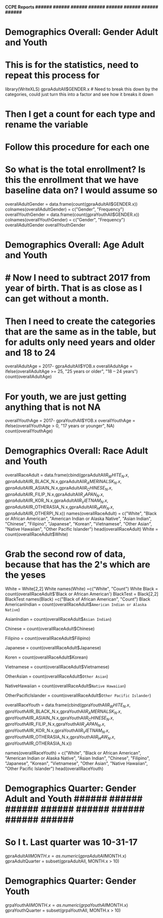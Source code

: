 #### CCPE Reports ######  ###### ###### ###### ###### ###### ###### ###### ######
# Demographics Overall: Gender Adult and Youth 

# This is for the  statistics, need to repeat this process for 
library(WriteXLS)
gpraAdultAll$GENDER.x # Need to break this down by the categories, could just turn this into a factor and see how it breaks it down
# Then I get a count for each type and rename the variable
# Follow this procedure for each one
# So what is the total enrollment?  Is this the enrollment that we have baseline data on? I would assume so 
overallAdultGender = data.frame(count(gpraAdultAll$GENDER.x))
colnames(overallAdultGender) = c("Gender", "Frequency")
overallYouthGender = data.frame(count(gpraYouthAll$GENDER.x))
colnames(overallYouthGender) = c("Gender", "Frequency")
overallAdultGender
overallYouthGender

# Demographics Overall: Age Adult and Youth
# # Now I need to subtract 2017 from year of birth.  That is as close as I can get without a month.
# Then I need to create the categories that are the same as in the table, but for adults only need years and older and 18 to 24
overallAdultAge = 2017- gpraAdultAll$YOB.x 
overallAdultAge = ifelse(overallAdultAge >= 25, "25 years or older", "18 – 24 years")
count(overallAdultAge)

# For youth, we are just getting anything that is not NA
overallYouthAge = 2017- gpraYouthAll$YOB.x 
overallYouthAge = ifelse(overallYouthAge > 0, "17 years or younger", NA)
count(overallYouthAge)

# Demographics Overall: Race Adult and Youth
overallRaceAdult = data.frame(cbind(gpraAdultAll$R_WHITE_N.x,gpraAdultAll$R_BLACK_N.x,gpraAdultAll$R_AMERINALSK_N.x,gpraAdultAll$R_ASIAIN_N.x,gpraAdultAll$R_CHINESE_N.x,gpraAdultAll$R_FILIP_N.x,gpraAdultAll$R_JAPAN_N.x,gpraAdultAll$R_KOR_N.x,gpraAdultAll$R_VIETNAM_N.x,gpraAdultAll$R_OTHERASIA_N.x,gpraAdultAll$R_HAW_N.x,gpraAdultAll$R_OTHERPI_N.x))
names(overallRaceAdult) = c("White", "Black or African American", "American Indian or Alaska Native", "Asian Indian", "Chinese", "Filipino", "Japanese", "Korean", "Vietnamese", "Other Asian", "Native Hawaiian", "Other Pacific Islander")
head(overallRaceAdult)
White = count(overallRaceAdult$White)
# Grab the second row of data, because that has the 2's which are the yeses
White = White[2,2]
White
names(White) =c("White", "Count")
White
Black = count(overallRaceAdult$'Black or African American')
BlackTest = Black[2,2]
BlackTest
names(Black) =c("Black of African American", "Count")
Black
AmericanIndian = count(overallRaceAdult$`American Indian or Alaska Native`)

AsianIndian = count(overallRaceAdult$`Asian Indian`)

Chinese = count(overallRaceAdult$Chinese)

Filipino = count(overallRaceAdult$Filipino)

Japanese = count(overallRaceAdult$Japanese)

Koren = count(overallRaceAdult$Korean)

Vietnamese = count(overallRaceAdult$Vietnamese)

OtherAsian = count(overallRaceAdult$`Other Asian`)

NativeHawaiian = count(overallRaceAdult$`Native Hawaiian`)

OtherPacificIslander = count(overallRaceAdult$`Other Pacific Islander`)


overallRaceYouth = data.frame(cbind(gpraYouthAll$R_WHITE_N.x,gpraYouthAll$R_BLACK_N.x,gpraYouthAll$R_AMERNALSK_N.x,gpraYouthAll$R_ASIAIN_N.x,gpraYouthAll$R_CHINESE_N.x,gpraYouthAll$R_FILIP_N.x,gpraYouthAll$R_JAPAN_N.x,gpraYouthAll$R_KOR_N.x,gpraYouthAll$R_VIETNAM_N.x,gpraYouthAll$R_OTHERASIA_N.x,gpraYouthAll$R_HAW_N.x,gpraYouthAll$R_OTHERASIA_N.x))

  
names(overallRaceYouth) = c("White", "Black or African American", "American Indian or Alaska Native", "Asian Indian", "Chinese", "Filipino", "Japanese", "Korean", "Vietnamese", "Other Asian", "Native Hawaiian", "Other Pacific Islander")
head(overallRaceYouth)

# Demographics Quarter: Gender Adult and Youth ######  ###### ###### ###### ###### ###### ###### ###### ######
# So I t.  Last quarter was 10-31-17
gpraAdultAll$MONTH.x = as.numeric(gpraAdultAll$MONTH.x)
gpraAdultQuarter = subset(gpraAdultAll, MONTH.x > 10)







# Demographics Quarter: Gender Youth
grpaYouthAll$MONTH.x = as.numeric(grpaYouthAll$MONTH.x)
gpraYouthQuarter = subset(grpaYouthAll, MONTH.x > 10)


